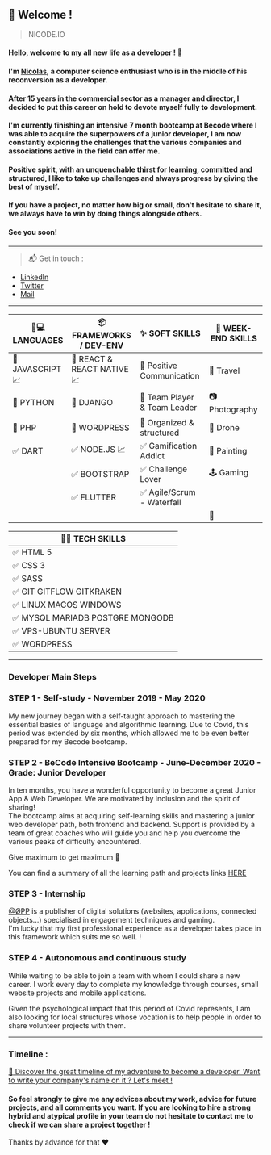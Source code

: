 ## :loudspeaker: Welcome !
> NICODE.IO

#### Hello, welcome to my all new life as a developer ! 👋 

#### I'm [Nicolas](https://www.linkedin.com/in/nicolas-denoel/), a computer science enthusiast who is in the middle of his reconversion as a developer.     
#### After 15 years in the commercial sector as a manager and director, I decided to put this career on hold to devote myself fully to development.  
#### I'm currently finishing an intensive 7 month bootcamp at Becode where I was able to acquire the superpowers of a junior developer, I am now constantly exploring the challenges that the various companies and associations active in the field can offer me.      
#### Positive spirit, with an unquenchable thirst for learning, committed and structured, I like to take up challenges and always progress by giving the best of myself.    
#### If you have a project, no matter how big or small, don't hesitate to share it, we always have to win by doing things alongside others.     

#### See you soon!  

---

> :mailbox_with_mail: Get in touch :
- [LinkedIn](linkedin.com/in/nicolas-denoel)
- [Twitter](https://twitter.com/Nicode_IO)
- [Mail](mailto:nicolas@nicode.io) 

--- 

| :iphone::computer: LANGUAGES                            |  :package: FRAMEWORKS / DEV-ENV           |  :sparkles: SOFT SKILLS                        |  :deciduous_tree: WEEK-END SKILLS |
|---------------------------------------------------------|------------------------------------------|------------------------------------------------|-----------------------------------|
| :1st_place_medal: JAVASCRIPT :chart_with_upwards_trend: |:1st_place_medal: REACT & REACT NATIVE :chart_with_upwards_trend:| :1st_place_medal: Positive Communication       | :sunrise_over_mountains: Travel   |
| :2nd_place_medal: PYTHON                                |:2nd_place_medal: DJANGO  | :2nd_place_medal: Team Player & Team Leader    | :camera: Photography              |
| :3rd_place_medal: PHP |:3rd_place_medal: WORDPRESS | :3rd_place_medal: Organized & structured       | :helicopter: Drone                |
| :white_check_mark: DART                                 |  :white_check_mark: NODE.JS :chart_with_upwards_trend:          | :white_check_mark: Gamification Addict         | :art: Painting                    |
|                                                         |:white_check_mark: BOOTSTRAP   | :white_check_mark: Challenge Lover             | :joystick: Gaming                 |
|                                                         | :white_check_mark: FLUTTER               | :white_check_mark: Agile/Scrum - Waterfall     |                                   |
|                                                         |                                          |   |          :open_hands:                         |
    
| :man_technologist: TECH SKILLS                          |
|---------------------------------------------------------|
| :white_check_mark: HTML 5                               |
| :white_check_mark: CSS 3                                |
| :white_check_mark: SASS                                 |
| :white_check_mark: GIT GITFLOW GITKRAKEN                |
| :white_check_mark: LINUX MACOS WINDOWS                  |
| :white_check_mark: MYSQL MARIADB POSTGRE MONGODB        |
| :white_check_mark: VPS-UBUNTU SERVER                    |
| :white_check_mark: WORDPRESS                            |

---

### Developer Main Steps

### STEP 1 - Self-study - November 2019 - May 2020

My new journey began with a self-taught approach to mastering the essential basics of language and algorithmic learning.
Due to Covid, this period was extended by six months, which allowed me to be even better prepared for my Becode bootcamp.

### STEP 2 - **BeCode** Intensive Bootcamp - June-December 2020 - Grade: Junior Developer

In ten months, you have a wonderful opportunity to become a great Junior App & Web Developer. 
We are motivated by inclusion and the spirit of sharing!   
The bootcamp aims at acquiring self-learning skills and mastering a junior web developer path, both frontend and backend. 
Support is provided by a team of great coaches who will guide you and help you overcome the various peaks of difficulty encountered.

Give maximum to get maximum :rocket:

You can find a summary of all the learning path and projects links [HERE](https://github.com/nicode-io/Becode-Learning)

### STEP 3 - Internship 

[@ØPP](http://opp.mx) is a publisher of digital solutions (websites, applications, connected objects...) specialised in engagement techniques and gaming.  
I'm lucky that my first professional experience as a developer takes place in this framework which suits me so well.  !

### STEP 4 - Autonomous and continuous study

While waiting to be able to join a team with whom I could share a new career.
I work every day to complete my knowledge through courses, small website projects and mobile applications. 

Given the psychological impact that this period of Covid represents, I am also looking for local structures whose vocation is to help people in order to share volunteer projects with them. 

---

### Timeline : 
[:calendar: Discover the great timeline of my adventure to become a developer. Want to write your company's name on it ? Let's meet !](https://timelines.gitkraken.com/timeline/2e12cc334eb0406b84bf7a6339e666c4?range=2020-05-26_2020-06-27)  

#### So feel strongly to give me any advices about my work, advice for future projects, and all comments you want. If you are looking to hire a strong hybrid and atypical profile in your team do not hesitate to contact me to check if we can share a project together !  

Thanks by advance for that :heart:  


 
